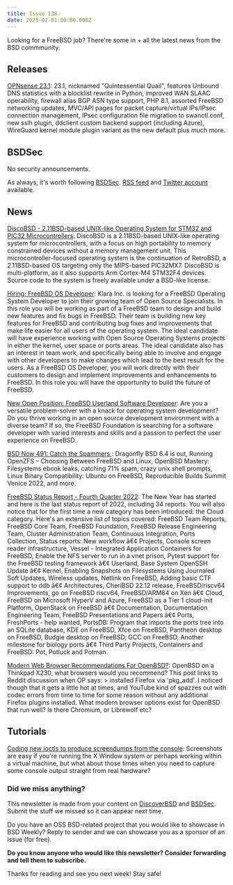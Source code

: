 ```yaml
---
title: Issue 138
date: 2023-02-01:00:00.000Z
---
```


Looking for a FreeBSD job? There're some in + all the latest news from the BSD commmunity.

<!-- more -->

## Releases

[OPNsense 23.1](https://forum.opnsense.org/index.php?topic=32081.0&utm_source=bsdweekly): 23.1, nicknamed "Quintessential Quail", features Unbound DNS statistics with a blocklist rewrite in Python, improved WAN SLAAC operability, firewall alias BGP ASN type support, PHP 8.1, assorted FreeBSD networking updates, MVC/API pages for packet capture/virtual IPs/IPsec connection management, IPsec configuration file migration to swanctl.conf, new sslh plugin, ddclient custom backend support (including Azure), WireGuard kernel module plugin variant as the new default plus much more.

## BSDSec

No security announcements.

As always, it's worth following [BSDSec](https://bsdsec.net). [RSS feed](https://bsdsec.net/articles.atom) and [Twitter account](https://twitter.com/bsdsec) available.

## News

[DiscoBSD - 2.11BSD-based UNIX-like Operating System for STM32 and PIC32 Microcontrollers](https://github.com/chettrick/discobsd?utm_source=bsdweekly): DiscoBSD is a 2.11BSD-based UNIX-like operating system for microcontrollers, with a focus on high portability to memory constrained devices without a memory management unit. This microcontroller-focused operating system is the continuation of RetroBSD, a 2.11BSD-based OS targeting only the MIPS-based PIC32MX7. DiscoBSD is multi-platform, as it also supports Arm Cortex-M4 STM32F4 devices. Source code to the system is freely available under a BSD-like license.

[Hiring: FreeBSD OS Developer](https://klarasystems.com/careers/freebsd-os-developer/?utm_source=bsdweekly): Klara Inc. is looking for a FreeBSD Operating System Developer to join their growing team of Open Source Specialists. In this role you will be working as part of a FreeBSD team to design and build new features and fix bugs in FreeBSD. Their team is building new key features for FreeBSD and contributing bug fixes and improvements that make life easier for all users of the operating system. The ideal candidate will have experience working with Open Source Operating Systems projects in either the kernel, user space or ports areas. The ideal candidate also has an interest in team work, and specifically being able to involve and engage with other developers to make changes which lead to the best result for the users. As a FreeBSD OS Developer, you will work directly with their customers to design and implement improvements and enhancements to FreeBSD. In this role you will have the opportunity to build the future of FreeBSD.

[New Open Position: FreeBSD Userland Software Developer](https://freebsdfoundation.org/blog/new-open-position-freebsd-userland-software-developer/?utm_source=bsdweekly): Are you a versatile problem-solver with a knack for operating system development? Do you thrive working in an open source development environment with a diverse team? If so, the FreeBSD Foundation is searching for a software developer with varied interests and skills and a passion to perfect the user experience on FreeBSD.

[BSD Now 491: Catch the Spammers ](https://www.bsdnow.tv/491?utm_source=bsdweekly): Dragonfly BSD 6.4 is out, Running OpenZFS – Choosing Between FreeBSD and Linux, OpenBSD Mastery: Filesystems ebook leaks, catching 71% spam, crazy unix shell prompts, Linux Binary Compatibility: Ubuntu on FreeBSD, Reproducible Builds Summit Venice 2022, and more.

[FreeBSD Status Report - Fourth Quarter 2022](https://bsdsec.net/articles/freebsd-status-report-fourth-quarter-2022?utm_source=bsdweekly): The New Year has started and here is the last status report of 2022, including 34 reports. You will also notice that for the first time a new category has been introduced: the Cloud category. Here's an extensive list of topics covered: FreeBSD Team Reports, FreeBSD Core Team, FreeBSD Foundation, FreeBSD Release Engineering Team, Cluster Administration Team, Continuous Integration, Ports Collection, Status reports: New workflow â€¢ Projects, Console screen reader infrastructure, Vessel - Integrated Application Containers for FreeBSD, Enable the NFS server to run in a vnet prison, Pytest support for the FreeBSD testing framework â€¢ Userland, Base System OpenSSH Update â€¢ Kernel, Enabling Snapshots on Filesystems Using Journaled Soft Updates, Wireless updates, Netlink on FreeBSD, Adding basic CTF support to ddb â€¢ Architectures, CheriBSD 22.12 release, FreeBSD/riscv64 Improvements, go on FreeBSD riscv64, FreeBSD/ARM64 on Xen â€¢ Cloud, FreeBSD on Microsoft HyperV and Azure, FreeBSD as a Tier 1 cloud-init Platform, OpenStack on FreeBSD â€¢ Documentation, Documentation Engineering Team, FreeBSD Presentations and Papers â€¢ Ports, FreshPorts - help wanted, PortsDB: Program that imports the ports tree into an SQLite database, KDE on FreeBSD, Xfce on FreeBSD, Pantheon desktop on FreeBSD, Budgie desktop on FreeBSD, GCC on FreeBSD, Another milestone for biology ports â€¢ Third Party Projects, Containers and FreeBSD: Pot, Potluck and Potman.

[Modern Web Browser Recommendations For OpenBSD?](https://www.reddit.com/r/openbsd/comments/10krmiw/modern_web_browser_recommendations_for_openbsd/?utm_source=bsdweekly): OpenBSD on a Thinkpad X230, what browsers would you recommend? This post links to Reddit discussion when OP says: > installed Firefox via 'pkg_add'. I noticed though that it gets a little hot at times, and YouTube kind of spazzes out with codec errors from time to time for some reason without any additional Firefox plugins installed. What modern browser options exist for OpenBSD that run well? Is there Chromium, or Librewolf etc?

## Tutorials

[Coding new ioctls to produce screendumps from the console](https://research.exoticsilicon.com/articles/console_screendumps?utm_source=bsdweekly): Screenshots are easy if you're running the X Window system or perhaps working within a virtual machine, but what about those times when you need to capture some console output straight from real hardware?

### Did we miss anything?

This newsletter is made from your content on [DiscoverBSD](https://discoverbsd.com) and [BSDSec](https://bsdsec.net). Submit the stuff we missed so it can appear next time.

Do you have an OSS BSD-related project that you would like to showcase in BSD Weekly? Reply to sender and we can showcase you as a sponsor of an issue (for free).

**Do you know anyone who would like this newsletter? Consider forwarding and tell them to subscribe.**

Thanks for reading and see you next week! Stay safe!
